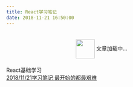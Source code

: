 ```yaml
---
title: React学习笔记
date: 2018-11-21 16:50:00
---
```


<script type="text/javascript" src="https://fs.andylistudio.com/blog/v2/static/scripts/loadListCss.js" defer="defer"></script>

<div class="loading" style="text-align: center; padding: 20px 0;">
  <img src="https://fs.andylistudio.com/1542790509399.gif" style="width: 50px; display: inline-block; vertical-align: middle;" /> 文章加载中...
</div>
<div class="container 2017">
  <div class="header"><i class="icon-bookmark"></i>React基础学习</div>
  <div class="content">
    <div class="link-item">
      <a href="posts/20181121.html" target="_blank">
        <span class="title">2018/11/21学习笔记</span>
        <span class="des">最开始的都最艰难</span>
      </a>
    </div>
  </div>
</div>